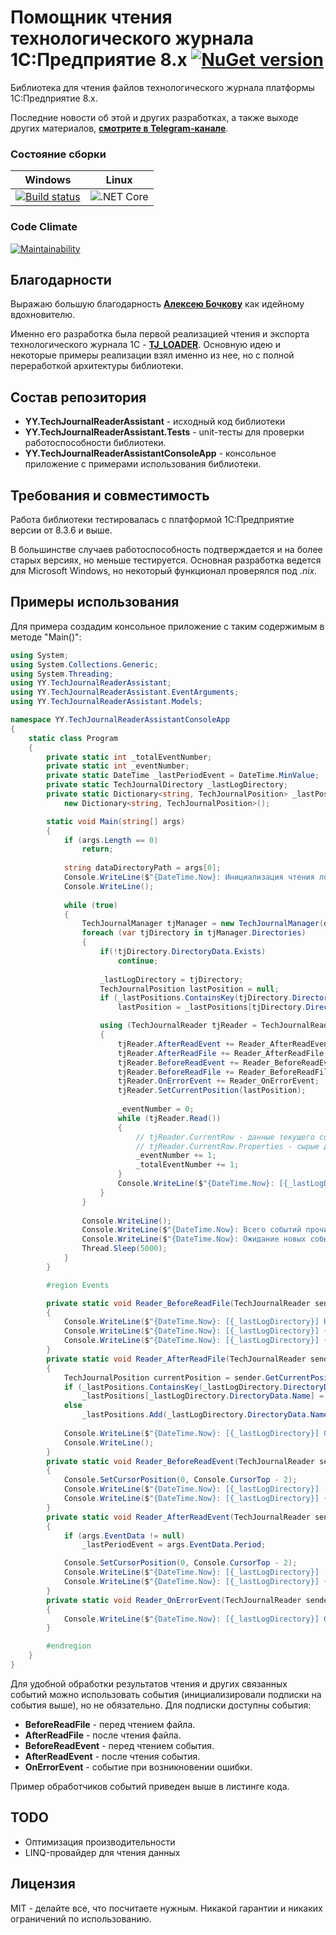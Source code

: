 # Помощник чтения технологического журнала 1С:Предприятие 8.x [![NuGet version](https://badge.fury.io/nu/YY.TechJournalReaderAssistant.svg)](https://badge.fury.io/nu/YY.TechJournalReaderAssistant)

Библиотека для чтения файлов технологического журнала платформы 1С:Предприятие 8.x.

Последние новости об этой и других разработках, а также выходе других материалов, **[смотрите в Telegram-канале](https://t.me/DevQuietPlace)**.

### Состояние сборки
| Windows |  Linux |
|:-------:|:------:|
| [![Build status](https://ci.appveyor.com/api/projects/status/leo16jd0ho2u4v0l?svg=true)](https://ci.appveyor.com/project/YPermitin/yy-techjournalreaderassistant) | ![.NET Core](https://github.com/YPermitin/YY.TechJournalReaderAssistant/workflows/.NET%20Core/badge.svg) |

### Code Climate

[![Maintainability](https://api.codeclimate.com/v1/badges/14335adc7ceff752234b/maintainability)](https://codeclimate.com/github/YPermitin/YY.TechJournalReaderAssistant/maintainability)

## Благодарности

Выражаю большую благодарность **[Алексею Бочкову](https://github.com/alekseybochkov)** как идейному вдохновителю. 

Именно его разработка была первой реализацией чтения и экспорта технологического журнала 1С - **[TJ_LOADER](https://github.com/alekseybochkov/tj_loader)**. Основную идею и некоторые примеры реализации взял именно из нее, но с полной переработкой архитектуры библиотеки.

## Состав репозитория

* **YY.TechJournalReaderAssistant** - исходный код библиотеки
* **YY.TechJournalReaderAssistant.Tests** - unit-тесты для проверки работоспособности библиотеки.
* **YY.TechJournalReaderAssistantConsoleApp** - консольное приложение с примерами использования библиотеки.

## Требования и совместимость

Работа библиотеки тестировалась с платформой 1С:Предприятие версии от 8.3.6 и выше.

В большинстве случаев работоспособность подтверждается и на более старых версиях, но меньше тестируется. Основная разработка ведется для Microsoft Windows, но некоторый функционал проверялся под *.nix.*

## Примеры использования

Для примера создадим консольное приложение с таким содержимым в методе "Main()":

```csharp
using System;
using System.Collections.Generic;
using System.Threading;
using YY.TechJournalReaderAssistant;
using YY.TechJournalReaderAssistant.EventArguments;
using YY.TechJournalReaderAssistant.Models;

namespace YY.TechJournalReaderAssistantConsoleApp
{
    static class Program
    {
        private static int _totalEventNumber;
        private static int _eventNumber;
        private static DateTime _lastPeriodEvent = DateTime.MinValue;
        private static TechJournalDirectory _lastLogDirectory;
        private static Dictionary<string, TechJournalPosition> _lastPositions =
            new Dictionary<string, TechJournalPosition>();

        static void Main(string[] args)
        {
            if (args.Length == 0)
                return;
            
            string dataDirectoryPath = args[0];
            Console.WriteLine($"{DateTime.Now}: Инициализация чтения логов \"{dataDirectoryPath}\"...");
            Console.WriteLine();
            
            while (true)
            {
                TechJournalManager tjManager = new TechJournalManager(dataDirectoryPath);
                foreach (var tjDirectory in tjManager.Directories)
                {
                    if(!tjDirectory.DirectoryData.Exists)
                        continue;
                    
                    _lastLogDirectory = tjDirectory;
                    TechJournalPosition lastPosition = null;
                    if (_lastPositions.ContainsKey(tjDirectory.DirectoryData.Name))
                        lastPosition = _lastPositions[tjDirectory.DirectoryData.Name];

                    using (TechJournalReader tjReader = TechJournalReader.CreateReader(tjDirectory.DirectoryData.FullName))
                    {
                        tjReader.AfterReadEvent += Reader_AfterReadEvent;
                        tjReader.AfterReadFile += Reader_AfterReadFile;
                        tjReader.BeforeReadEvent += Reader_BeforeReadEvent;
                        tjReader.BeforeReadFile += Reader_BeforeReadFile;
                        tjReader.OnErrorEvent += Reader_OnErrorEvent;
                        tjReader.SetCurrentPosition(lastPosition);
                        
                        _eventNumber = 0;
                        while (tjReader.Read())
                        {
                            // tjReader.CurrentRow - данные текущего события
                            // tjReader.CurrentRow.Properties - сырые данные события "как есть" без обработки в виде словаря Dictionary<string, string>
                            _eventNumber += 1;
                            _totalEventNumber += 1;
                        }
                        Console.WriteLine($"{DateTime.Now}: [{_lastLogDirectory}] Всего событий прочитано: ({_eventNumber})...");
                    }
                }
                
                Console.WriteLine();
                Console.WriteLine($"{DateTime.Now}: Всего событий прочитано {_totalEventNumber}.");
                Console.WriteLine($"{DateTime.Now}: Ожидание новых событий...");
                Thread.Sleep(5000);
            }
        }

        #region Events

        private static void Reader_BeforeReadFile(TechJournalReader sender, BeforeReadFileEventArgs args)
        {
            Console.WriteLine($"{DateTime.Now}: [{_lastLogDirectory}] Начало чтения файла \"{args.FileName}\"");
            Console.WriteLine($"{DateTime.Now}: [{_lastLogDirectory}] {_eventNumber}");
            Console.WriteLine($"{DateTime.Now}: [{_lastLogDirectory}] {_lastPeriodEvent}");
        }
        private static void Reader_AfterReadFile(TechJournalReader sender, AfterReadFileEventArgs args)
        {
            TechJournalPosition currentPosition = sender.GetCurrentPosition();
            if (_lastPositions.ContainsKey(_lastLogDirectory.DirectoryData.Name))
                _lastPositions[_lastLogDirectory.DirectoryData.Name] = sender.GetCurrentPosition();
            else
                _lastPositions.Add(_lastLogDirectory.DirectoryData.Name, sender.GetCurrentPosition());
            
            Console.WriteLine($"{DateTime.Now}: [{_lastLogDirectory}] Окончание чтения файла \"{args.FileName}\"");
            Console.WriteLine();
        }
        private static void Reader_BeforeReadEvent(TechJournalReader sender, BeforeReadEventArgs args)
        {
            Console.SetCursorPosition(0, Console.CursorTop - 2);
            Console.WriteLine($"{DateTime.Now}: [{_lastLogDirectory}] (+){_eventNumber}");
            Console.WriteLine($"{DateTime.Now}: [{_lastLogDirectory}] {_lastPeriodEvent}");
        }
        private static void Reader_AfterReadEvent(TechJournalReader sender, AfterReadEventArgs args)
        {
            if (args.EventData != null)
                _lastPeriodEvent = args.EventData.Period;

            Console.SetCursorPosition(0, Console.CursorTop - 2);
            Console.WriteLine($"{DateTime.Now}: [{_lastLogDirectory}] [+]{_eventNumber}");
            Console.WriteLine($"{DateTime.Now}: [{_lastLogDirectory}] {_lastPeriodEvent}");
        }
        private static void Reader_OnErrorEvent(TechJournalReader sender, OnErrorEventArgs args)
        {
            Console.WriteLine($"{DateTime.Now}: [{_lastLogDirectory}] Ошибка чтения логов \"{args.Exception}\"");
        }

        #endregion
    }
}
```

Для удобной обработки результатов чтения и других связанных событий можно использовать события (инициализировали подписки на события выше), но не обязательно. Для подписки доступны события:

* **BeforeReadFile** - перед чтением файла.
* **AfterReadFile** - после чтения файла.
* **BeforeReadEvent** - перед чтением события.
* **AfterReadEvent** - после чтения события.
* **OnErrorEvent** - событие при возникновении ошибки.

Пример обработчиков событий приведен выше в листинге кода.

## TODO

* Оптимизация производительности
* LINQ-провайдер для чтения данных

## Лицензия

MIT - делайте все, что посчитаете нужным. Никакой гарантии и никаких ограничений по использованию.
